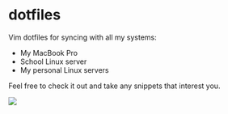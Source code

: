 # dotfiles

Vim dotfiles for syncing with all my systems:
* My MacBook Pro
* School Linux server
* My personal Linux servers

Feel free to check it out and take any snippets that interest you.

![](http://i.imgur.com/8uDQShR.png)
